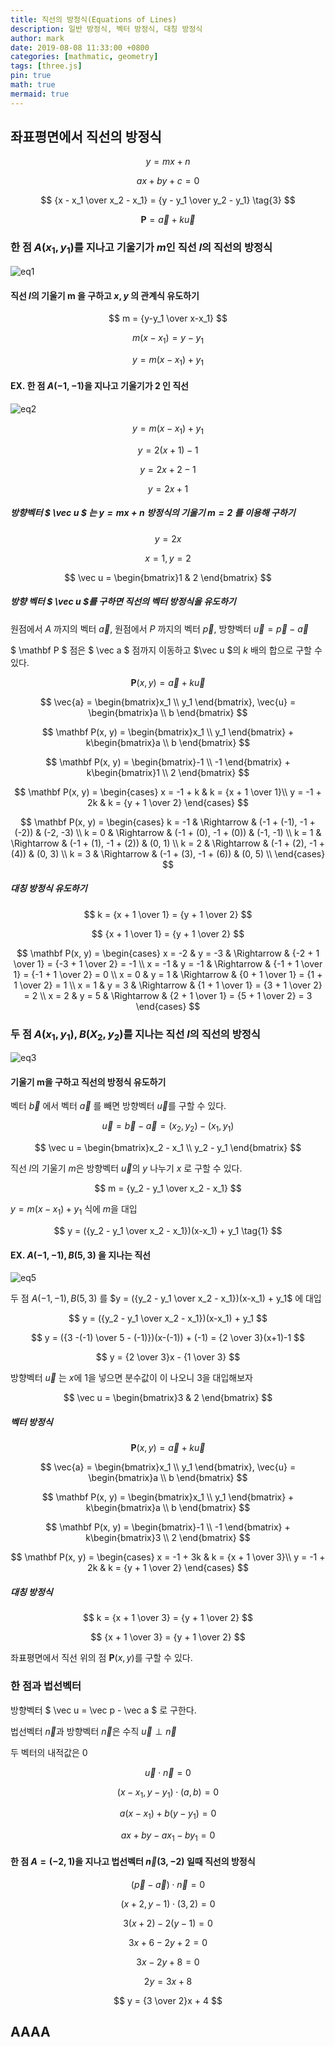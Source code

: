 ```yaml
---
title: 직선의 방정식(Equations of Lines)
description: 일반 방정식, 벡터 방정식, 대칭 방정식
author: mark
date: 2019-08-08 11:33:00 +0800
categories: [mathmatic, geometry]
tags: [three.js]
pin: true
math: true
mermaid: true
---
```


## **좌표평면에서 직선의 방정식**

$$
y = mx + n \tag{1}
$$

$$
ax + by + c = 0 \tag{2}
$$

$$
{x - x_1 \over x_2 - x_1} = {y - y_1 \over y_2 - y_1} \tag{3}
$$

$$
\mathbf{P} = \vec{a} + k\vec{u} \tag{4}
$$
 

### 한 점 $A(x_1, y_1)$를 지나고 기울기가 $m$인 직선 $l$의 직선의 방정식

![eq1](/assets/posts/20240724/image-1.png)

#### 직선 $l$의 기울기 m 을 구하고 $x, y$ 의 관계식 유도하기

$$
m = {y-y_1 \over x-x_1}
$$

$$
m(x-x_1) = y - y_1
$$

$$
y = m(x - x_1) + y_1
$$

#### EX. 한 점 $A(-1, -1)$을 지나고 기울기가 2 인 직선
![eq2](/assets/posts/20240724/image-3.png)

$$
y = m(x - x_1) + y_1
$$

$$
y = 2(x + 1) - 1
$$

$$
y = 2x + 2 - 1
$$

$$
y = 2x + 1
$$


##### 방향벡터 $ \vec u $ 는 $y = mx + n$ 방정식의 기울기 $m = 2$ 를 이용해 구하기

$$y=2x$$

$$x = 1, y = 2$$

$$ \vec u = \begin{bmatrix}1 & 2 \end{bmatrix} $$
  
##### 방향 벡터 $ \vec u $를 구하면 직선의 벡터 방정식을 유도하기

원점에서 $A$ 까지의 벡터 $\vec a$, 원점에서 $P$ 까지의 벡터 $\vec p$, 방향벡터 $\vec u = \vec p - \vec a$  

$ \mathbf P $ 점은 $ \vec a $ 점까지 이동하고 $\vec u $의 $k$ 배의 합으로 구할 수 있다.  

$$ \mathbf P(x, y) = \vec{a} + k\vec{u} $$

$$ \vec{a} = \begin{bmatrix}x_1 \\ y_1 \end{bmatrix}, \vec{u} = \begin{bmatrix}a \\ b \end{bmatrix} $$

$$ \mathbf P(x, y) = \begin{bmatrix}x_1 \\ y_1 \end{bmatrix} + k\begin{bmatrix}a \\ b \end{bmatrix} $$

$$ \mathbf P(x, y) = \begin{bmatrix}-1 \\ -1 \end{bmatrix} + k\begin{bmatrix}1 \\ 2 \end{bmatrix} $$

$$ 
\mathbf P(x, y) = 
  \begin{cases} 
    x = -1 + k & k = {x + 1 \over 1}\\
    y = -1 + 2k & k = {y + 1 \over 2}
  \end{cases} 
$$

$$ 
\mathbf P(x, y) = 
  \begin{cases}   
    k = -1 & \Rightarrow & (-1 + (-1), -1 + (-2)) & (-2, -3) \\
    k = 0 & \Rightarrow & (-1 + (0), -1 + (0)) & (-1, -1) \\
    k = 1 & \Rightarrow & (-1 + (1), -1 + (2)) & (0, 1) \\
    k = 2 & \Rightarrow & (-1 + (2), -1 + (4)) & (0, 3) \\
    k = 3 & \Rightarrow & (-1 + (3), -1 + (6)) & (0, 5) \\
  \end{cases} 
$$

##### 대칭 방정식 유도하기

$$
k = {x + 1 \over 1} = {y + 1 \over 2}
$$

$$
{x + 1 \over 1} = {y + 1 \over 2}
$$

$$ 
\mathbf P(x, y) = 
  \begin{cases}   
    x = -2 & y = -3 & \Rightarrow & {-2 + 1 \over 1} = {-3 + 1 \over 2} = -1 \\
    x = -1 & y = -1 & \Rightarrow & {-1 + 1 \over 1} = {-1 + 1 \over 2} = 0 \\
    x = 0 & y = 1 & \Rightarrow & {0 + 1 \over 1} = {1 + 1 \over 2} = 1 \\
    x = 1 & y = 3 & \Rightarrow & {1 + 1 \over 1} = {3 + 1 \over 2} = 2 \\
    x = 2 & y = 5 & \Rightarrow & {2 + 1 \over 1} = {5 + 1 \over 2} = 3
  \end{cases} 
$$

### 두 점 $A(x_1, y_1), B(X_2, y_2)$를 지나는 직선 $l$의 직선의 방정식

![eq3](/assets/posts/20240724/image-4.png)

#### 기울기 m을 구하고 직선의 방정식 유도하기

벡터 $\vec b$ 에서 벡터 $\vec a$ 를 빼면 방향벡터 $\vec u$를 구할 수 있다.

$$
\vec u = \vec b - \vec a = (x_2, y_2) - (x_1, y_1)
$$

$$
\vec u = \begin{bmatrix}x_2 - x_1 \\ y_2 - y_1 \end{bmatrix}
$$

직선 $l$의 기울기 $m$은 방향벡터 $\vec u$의 $y$ 나누기 $x$ 로 구할 수 있다.  

$$
m = {y_2 - y_1 \over x_2 - x_1}
$$

$y = m(x - x_1) + y_1$ 식에 $m$을 대입

$$
y = ({y_2 - y_1 \over x_2 - x_1})(x-x_1) + y_1 \tag{1}
$$

#### EX. $A(-1,-1), B(5,3)$ 을 지나는 직선

![eq5](/assets/posts/20240724/image-5.png)

두 점 $A(-1,-1), B(5,3)$ 를 $y = ({y_2 - y_1 \over x_2 - x_1})(x-x_1) + y_1$ 에 대입

$$
y = ({y_2 - y_1 \over x_2 - x_1})(x-x_1) + y_1
$$

$$
y = ({3 -(-1) \over 5 - (-1)})(x-(-1)) + (-1) = {2 \over 3}(x+1)-1
$$

$$
y = {2 \over 3}x - {1 \over 3}
$$

방향벡터 $\vec u$ 는 $x$에 1을 넣으면 분수값이 이 나오니 3을 대입해보자

$$ \vec u = \begin{bmatrix}3 & 2 \end{bmatrix} $$


##### 벡터 방정식

$$ \mathbf P(x, y) = \vec{a} + k\vec{u} $$

$$ \vec{a} = \begin{bmatrix}x_1 \\ y_1 \end{bmatrix}, \vec{u} = \begin{bmatrix}a \\ b \end{bmatrix} $$

$$ \mathbf P(x, y) = \begin{bmatrix}x_1 \\ y_1 \end{bmatrix} + k\begin{bmatrix}a \\ b \end{bmatrix} $$

$$ \mathbf P(x, y) = \begin{bmatrix}-1 \\ -1 \end{bmatrix} + k\begin{bmatrix}3 \\ 2 \end{bmatrix} $$

$$ 
\mathbf P(x, y) = 
  \begin{cases} 
    x = -1 + 3k & k = {x + 1 \over 3}\\
    y = -1 + 2k & k = {y + 1 \over 2}
  \end{cases} 
$$

##### 대칭 방정식

$$
k = {x + 1 \over 3} = {y + 1 \over 2}
$$

$$
{x + 1 \over 3} = {y + 1 \over 2}
$$

좌표평면에서 직선 위의 점 $\mathbf P(x, y)$를 구할 수 있다.


### 한 점과 법선벡터

방향벡터 $ \vec u = \vec p - \vec a $ 로 구한다.
 
법선벡터 $\vec n$과 방향벡터 $\vec n$은 수직 $\vec u \perp \vec n$ 

두 벡터의 내적값은 0 

$$\vec u \cdot \vec n = 0$$

$$(x - x_1, y-y_1) \cdot (a, b) = 0$$

$$a(x - x_1) + b(y-y_1) = 0$$

$$ax + by - ax_1 - by_1 = 0 $$

#### 한 점 $A=(-2,1)$을 지나고 법선벡터 $\vec n(3,-2)$ 일때 직선의 방정식

$$ (\vec p - \vec a) \cdot \vec n = 0 $$

$$ (x+2, y-1) \cdot (3,2) = 0 $$

$$ 3(x+2) - 2(y-1) = 0 $$

$$ 3x + 6 - 2y + 2 = 0 $$

$$ 3x - 2y + 8 = 0 $$

$$ 2y = 3x + 8 $$

$$ y = {3 \over 2}x + 4 $$

## AAAA

<!-- code -->
<link rel="stylesheet" href="/assets/three/style.css">

<!-- Spinning Cube Demo -->
<div class='threejs'>
    <div id='canvas'></div>
</div>

<!-- Including the JavaScript module -->
<script type="module">
  import { Grid2DHelper } from '/assets/three/grid2d.helper.js';
  var helper = new Grid2DHelper(document.getElementById("canvas"));

  function init() {
    helper.init();
  }

  function animate() {
    requestAnimationFrame(animate);

    helper.update();
  }  
  init();
  animate();
</script>


